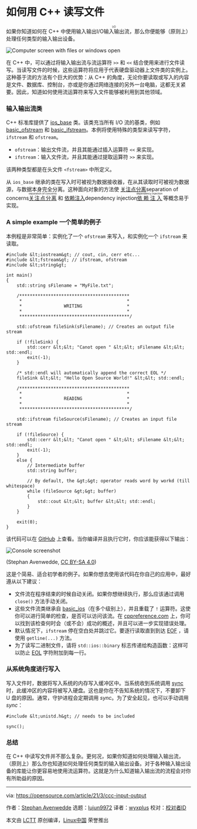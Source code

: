 [#]: subject: (How to read and write files in C++)
[#]: via: (https://opensource.com/article/21/3/ccc-input-output)
[#]: author: (Stephan Avenwedde https://opensource.com/users/hansic99)
[#]: collector: (lujun9972)
[#]: translator: (wyxplus)
[#]: reviewer: ( )
[#]: publisher: ( )
[#]: url: ( )

如何用 C++ 读写文件
======

如果你知道如何在 C++ 中使用输入输出I/O<ruby>输入输出<rt>I/O</rt></ruby>流，那么你便能够（原则上）处理任何类型的输入输出设备。

![Computer screen with files or windows open][1]

在 C++ 中，可以通过将输入输出流与流运算符 `>>` 和 `<<` 结合使用来进行文件读写。当读写文件的时候，这些运算符将应用于代表硬盘驱动器上文件类的实例上。这种基于流的方法有个巨大的优势：从 C++ 的角度，无论你要读取或写入的内容是文件、数据库、控制台，亦或是你通过网络连接的另外一台电脑，这都无关紧要。因此，知道如何使用流运算符来写入文件能够被利用到其他领域。

### 输入输出流类

C++ 标准库提供了 [ios_base][2] 类。该类充当所有 I/O 流的基类，例如 [basic_ofstream][3] 和 [basic_ifstream][4]。本例将使用特殊的类型来读写字符，`ifstream` 和 `ofstream`。

- `ofstream`：输出文件流，并且其能通过插入运算符 `<<` 来实现。
- `ifstream`：输入文件流，并且其能通过提取运算符 `>>` 来实现。

该两种类型都是在头文件 `<fstream>` 中所定义。

从 `ios_base` 继承的类在写入时可被视为数据接收器，在从其读取时可被视为数据源，与数据本身完全分离。这种面向对象的方法使 [关注点分离][5]separation of concerns<ruby>[关注点分离][5]<rt>separation of concerns</rt></ruby> 和 [依赖注入][6]dependency injection<ruby>[依赖注入][6]<rt>dependency injection</rt></ruby> 等概念易于实现。

### A simple example 一个简单的例子

本例程是非常简单：实例化了一个 `ofstream` 来写入，和实例化一个 `ifstream` 来读取。


```
#include &lt;iostream&gt; // cout, cin, cerr etc...
#include &lt;fstream&gt; // ifstream, ofstream
#include &lt;string&gt;

int main()
{
    std::string sFilename = "MyFile.txt";    

    /******************************************
     *                                        *
     *                WRITING                 *
     *                                        *
     ******************************************/

    std::ofstream fileSink(sFilename); // Creates an output file stream

    if (!fileSink) {
        std::cerr &lt;&lt; "Canot open " &lt;&lt; sFilename &lt;&lt; std::endl;
        exit(-1);
    }

    /* std::endl will automatically append the correct EOL */
    fileSink &lt;&lt; "Hello Open Source World!" &lt;&lt; std::endl;

    /******************************************
     *                                        *
     *                READING                 *
     *                                        *
     ******************************************/
   
    std::ifstream fileSource(sFilename); // Creates an input file stream

    if (!fileSource) {
        std::cerr &lt;&lt; "Canot open " &lt;&lt; sFilename &lt;&lt; std::endl;
        exit(-1);
    }
    else {
        // Intermediate buffer
        std::string buffer;

        // By default, the &gt;&gt; operator reads word by workd (till whitespace)
        while (fileSource &gt;&gt; buffer)
        {
            std::cout &lt;&lt; buffer &lt;&lt; std::endl;
        }
    }

    exit(0);
}
```

该代码可以在 [GitHub][7] 上查看。当你编译并且执行它时，你应该能获得以下输出：

![Console screenshot][8]

(Stephan Avenwedde, [CC BY-SA 4.0][9])

这是个简易、适合初学者的例子。如果你想去使用该代码在你自己的应用中，最好遵从以下建议：

  * 文件流在程序结束的时候自动关闭。如果你想继续执行，那么应该通过调用 `close()` 方法手动关闭。
  * 这些文件流类继承自 [basic_ios][10]（在多个级别上），并且重载了 `!` 运算符。这使你可以进行简单的检查，是否可以访问该流。在 [cppreference.com][11] 上，你可以找到该检查何时会（或不会）成功的概述，并且可以进一步实现错误处理。
  * 默认情况下，`ifstream` 停在空白处并跳过它。要逐行读取直到到达 [EOF][13] ，请使用 `getline(...)` 方法。
  * 为了读写二进制文件，请将 `std::ios::binary`  标志传递给构造函数：这样可以防止 [EOL][13] 字符附加到每一行。

### 从系统角度进行写入

写入文件时，数据将写入系统的内存写入缓冲区中。当系统收到系统调用 [sync][14] 时，此缓冲区的内容将被写入硬盘。这也是你在不告知系统的情况下，不要卸下 U 盘的原因。通常，守护进程会定期调用 _sync_。为了安全起见，也可以手动调用 _sync_：


```
#include &lt;unistd.h&gt; // needs to be included

sync();
```

### 总结

在 C++ 中读写文件并不那么复杂。更何况，如果你知道如何处理输入输出流，（原则上）那么你也知道如何处理任何类型的输入输出设备。对于各种输入输出设备的库能让你更容易地使用流运算符。这就是为什么知道输入输出流的流程会对你有所助益的原因。

--------------------------------------------------------------------------------

via: https://opensource.com/article/21/3/ccc-input-output

作者：[Stephan Avenwedde][a]
选题：[lujun9972][b]
译者：[wyxplus](https://github.com/wyxplus)
校对：[校对者ID](https://github.com/校对者ID)

本文由 [LCTT](https://github.com/LCTT/TranslateProject) 原创编译，[Linux中国](https://linux.cn/) 荣誉推出

[a]: https://opensource.com/users/hansic99
[b]: https://github.com/lujun9972
[1]: https://opensource.com/sites/default/files/styles/image-full-size/public/lead-images/browser_screen_windows_files.png?itok=kLTeQUbY "Computer screen with files or windows open"
[2]: https://en.cppreference.com/w/cpp/io/ios_base
[3]: https://en.cppreference.com/w/cpp/io/basic_ofstream
[4]: https://en.cppreference.com/w/cpp/io/basic_ifstream
[5]: https://en.wikipedia.org/wiki/Separation_of_concerns
[6]: https://en.wikipedia.org/wiki/Dependency_injection
[7]: https://github.com/hANSIc99/cpp_input_output
[8]: https://opensource.com/sites/default/files/uploads/c_console_screenshot.png "Console screenshot"
[9]: https://creativecommons.org/licenses/by-sa/4.0/
[10]: https://en.cppreference.com/w/cpp/io/basic_ios
[11]: https://en.cppreference.com/w/cpp/io/basic_ios/operator!
[12]: https://en.wikipedia.org/wiki/End-of-file
[13]: https://en.wikipedia.org/wiki/Newline
[14]: https://en.wikipedia.org/wiki/Sync_%28Unix%29
